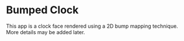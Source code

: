 # Bumped Clock

This app is a clock face rendered using a 2D bump mapping technique.
More details may be added later.
